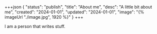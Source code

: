 +++json
{
  "status": "publish",
  "title": "About me",
  "desc": "A little bit about me",
  "created": "2024-01-01",
  "updated": "2024-01-01",
  "image": "{% imageUrl "./image.jpg", 1920 %}"
}
+++

I am a person that writes stuff.
